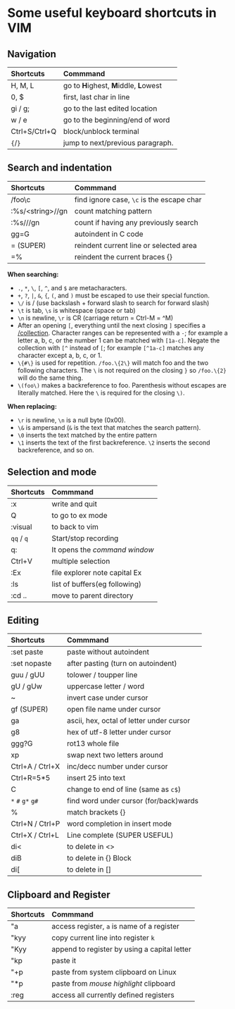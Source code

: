 # Some useful keyboard shortcuts in VIM

## Navigation

| Shortcuts          | Commmand                                  |
|:-------------------|:------------------------------------------|
| H, M, L            | go to **H**ighest, **M**iddle, **L**owest |
| 0, $               | first, last char in line                  |
| gi / g;            | go to the last edited location            |
| w / e              | go to the beginning/end of word           |
| Ctrl+S/Ctrl+Q      | block/unblock terminal                    |
| `{`/`}`            | jump to next/previous paragraph.          |

## Search and indentation

| Shortcuts          | Commmand                                  |
|:-------------------|:------------------------------------------|
| /foo\c             | find ignore case, `\c` is the escape char |
| :%s/\<string\>//gn | count matching pattern                    |
| :%s///gn           | count if having any previously search     |
| gg=G               | autoindent in C code                      |
| = (SUPER)          | reindent current line or selected area    |
| =%                 | reindent the current braces {}            |

**When searching:**
+ `.`, `*`, `\`, `[`, `^`, and `$` are metacharacters.
+ `+`, `?`, `|`, `&`, `{`, `(`, and `)` must be escaped to use their special function.
+ `\/` is / (use backslash + forward slash to search for forward slash)
+ `\t` is tab, `\s` is whitespace (space or tab)
+ `\n` is newline, `\r` is CR (carriage return = Ctrl-M = ^M)
+ After an opening `[`, everything until the next closing `]` specifies a [/collection](http://vimdoc.sourceforge.net/cgi-bin/help?tag=%2Fcollection). Character ranges can be represented with a `-`; for example a letter a, b, c, or the number 1 can be matched with `[1a-c]`. Negate the collection with `[^` instead of `[`; for example `[^1a-c]` matches any character except a, b, c, or 1.
+ `\{#\}` is used for repetition. `/foo.\{2\}` will match foo and the two following characters. The `\` is not required on the closing `}` so `/foo.\{2}` will do the same thing.
+ `\(foo\)` makes a backreference to foo. Parenthesis without escapes are literally matched. Here the `\` is required for the closing `\)`.

**When replacing:**
+ `\r` is newline, `\n` is a null byte (0x00).
+ `\&` is ampersand (`&` is the text that matches the search pattern).
+ `\0` inserts the text matched by the entire pattern
+ `\1` inserts the text of the first backreference. `\2` inserts the second backreference, and so on.

## Selection and mode

| Shortcuts  | Commmand                      |
|:-----------|:------------------------------|
| :x         | write and quit                |
| Q          | to go to ex mode              |
| :visual    | to back to vim                |
| `qq` / `q` | Start/stop recording          |
| q:         | It opens the _command window_ |
| Ctrl+V     | multiple selection            |
| :Ex        | file explorer note capital Ex |
| :ls        | list of buffers(eg following) |
| :cd ..     | move to parent directory      |

## Editing

| Shortcuts         | Commmand                                 |
|:------------------|:-----------------------------------------|
| :set paste        | paste without autoindent                 |
| :set nopaste      | after pasting (turn on autoindent)       |
| guu / gUU         | tolower / toupper line                   |
| gU / gUw          | uppercase letter / word                  |
| ~                 | invert case under cursor                 |
| gf (SUPER)        | open file name under cursor              |
| ga                | ascii, hex, octal of letter under cursor |
| g8                | hex of utf-8 letter under cursor         |
| ggg?G             | rot13 whole file                         |
| xp                | swap next two letters around             |
| Ctrl+A / Ctrl+X   | inc/decc number under cursor             |
| Ctrl+R=5\*5       | insert 25 into text                      |
| C                 | change to end of line (same as `c$`)     |
| `*` `#` `g*` `g#` | find word under cursor (for/back)wards   |
| %                 | match brackets {}[]()                    |
| Ctrl+N / Ctrl+P   | word completion in insert mode           |
| Ctrl+X / Ctrl+L   | Line complete (SUPER USEFUL)             |
| di<               | to delete in <>                          |
| diB               | to delete in {} Block                    |
| di\[              | to delete in \[\]                        |

## Clipboard and Register

| Shortcuts | Commmand                                     |
|:----------|:---------------------------------------------|
| "a        | access register, `a` is name of a register   |
| "kyy      | copy current line into register `k`          |
| "Kyy      | append to register by using a capital letter |
| "kp       | paste it                                     |
| "+p       | paste from system clipboard on Linux         |
| "\*p      | paste from _mouse highlight_ clipboard       |
| :reg      | access all currently defined registers       |
